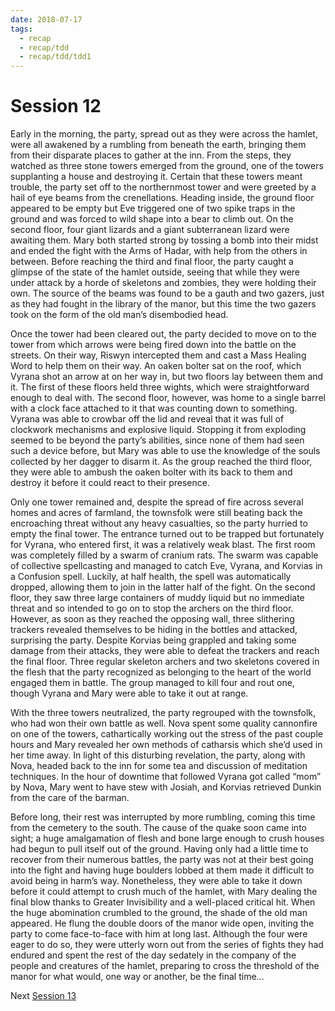 ```yaml
---
date: 2018-07-17
tags:
  - recap
  - recap/tdd
  - recap/tdd/tdd1
---
```

# Session 12

Early in the morning, the party, spread out as they were across the hamlet, were all awakened by a rumbling from beneath the earth, bringing them from their disparate places to gather at the inn. From the steps, they watched as three stone towers emerged from the ground, one of the towers supplanting a house and destroying it. Certain that these towers meant trouble, the party set off to the northernmost tower and were greeted by a hail of eye beams from the crenellations. Heading inside, the ground floor appeared to be empty but Eve triggered one of two spike traps in the ground and was forced to wild shape into a bear to climb out. On the second floor, four giant lizards and a giant subterranean lizard were awaiting them. Mary both started strong by tossing a bomb into their midst and ended the fight with the Arms of Hadar, with help from the others in between. Before reaching the third and final floor, the party caught a glimpse of the state of the hamlet outside, seeing that while they were under attack by a horde of skeletons and zombies, they were holding their own. The source of the beams was found to be a gauth and two gazers, just as they had fought in the library of the manor, but this time the two gazers took on the form of the old man’s disembodied head.

Once the tower had been cleared out, the party decided to move on to the tower from which arrows were being fired down into the battle on the streets. On their way, Riswyn intercepted them and cast a Mass Healing Word to help them on their way. An oaken bolter sat on the roof, which Vyrana shot an arrow at on her way in, but two floors lay between them and it. The first of these floors held three wights, which were straightforward enough to deal with. The second floor, however, was home to a single barrel with a clock face attached to it that was counting down to something. Vyrana was able to crowbar off the lid and reveal that it was full of clockwork mechanisms and explosive liquid. Stopping it from exploding seemed to be beyond the party’s abilities, since none of them had seen such a device before, but Mary was able to use the knowledge of the souls collected by her dagger to disarm it. As the group reached the third floor, they were able to ambush the oaken bolter with its back to them and destroy it before it could react to their presence.

Only one tower remained and, despite the spread of fire across several homes and acres of farmland, the townsfolk were still beating back the encroaching threat without any heavy casualties, so the party hurried to empty the final tower. The entrance turned out to be trapped but fortunately for Vyrana, who entered first, it was a relatively weak blast. The first room was completely filled by a swarm of cranium rats. The swarm was capable of collective spellcasting and managed to catch Eve, Vyrana, and Korvias in a Confusion spell. Luckily, at half health, the spell was automatically dropped, allowing them to join in the latter half of the fight. On the second floor, they saw three large containers of muddy liquid but no immediate threat and so intended to go on to stop the archers on the third floor. However, as soon as they reached the opposing wall, three slithering trackers revealed themselves to be hiding in the bottles and attacked, surprising the party. Despite Korvias being grappled and taking some damage from their attacks, they were able to defeat the trackers and reach the final floor. Three regular skeleton archers and two skeletons covered in the flesh that the party recognized as belonging to the heart of the world engaged them in battle. The group managed to kill four and rout one, though Vyrana and Mary were able to take it out at range.

With the three towers neutralized, the party regrouped with the townsfolk, who had won their own battle as well. Nova spent some quality cannonfire on one of the towers, cathartically working out the stress of the past couple hours and Mary revealed her own methods of catharsis which she’d used in her time away. In light of this disturbing revelation, the party, along with Nova, headed back to the inn for some tea and discussion of meditation techniques. In the hour of downtime that followed Vyrana got called “mom” by Nova, Mary went to have stew with Josiah, and Korvias retrieved Dunkin from the care of the barman.

Before long, their rest was interrupted by more rumbling, coming this time from the cemetery to the south. The cause of the quake soon came into sight; a huge amalgamation of flesh and bone large enough to crush houses had begun to pull itself out of the ground. Having only had a little time to recover from their numerous battles, the party was not at their best going into the fight and having huge boulders lobbed at them made it difficult to avoid being in harm’s way. Nonetheless, they were able to take it down before it could attempt to crush much of the hamlet, with Mary dealing the final blow thanks to Greater Invisibility and a well-placed critical hit. When the huge abomination crumbled to the ground, the shade of the old man appeared. He flung the double doors of the manor wide open, inviting the party to come face-to-face with him at long last. Although the four were eager to do so, they were utterly worn out from the series of fights they had endured and spent the rest of the day sedately in the company of the people and creatures of the hamlet, preparing to cross the threshold of the manor for what would, one way or another, be the final time…

Next
[Session 13](Recaps/Auril%20Adventures/Campaign%201%20-%20The%20Dragonest%20Dungeon/Session%2013.md)